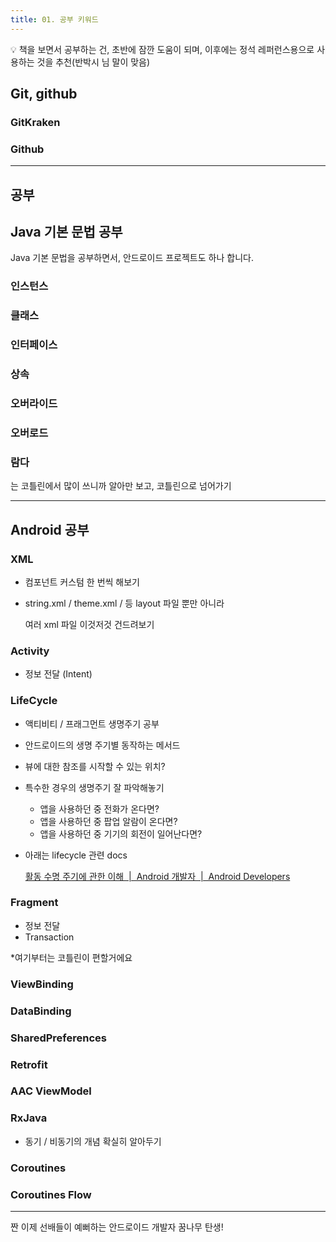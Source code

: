 ```yaml
---
title: 01. 공부 키워드
---
```



<aside>
💡 책을 보면서 공부하는 건, 초반에 잠깐 도움이 되며, 이후에는 정석 레퍼런스용으로 사용하는 것을 추천(반박시 님 말이 맞음)

</aside>

## Git, github

### GitKraken

### Github

---

## 공부

## Java 기본 문법 공부

Java 기본 문법을 공부하면서, 안드로이드 프로젝트도 하나 합니다.

### 인스턴스

### 클래스

### 인터페이스

### 상속

### 오버라이드

### 오버로드

### 람다

는 코틀린에서 많이 쓰니까 알아만 보고, 코틀린으로 넘어가기

---

## Android 공부

### XML

- 컴포넌트 커스텀 한 번씩 해보기
- string.xml / theme.xml / 등 layout 파일 뿐만 아니라
    
    여러 xml 파일 이것저것 건드려보기
    

### Activity

- 정보 전달 (Intent)

### LifeCycle

- 액티비티 / 프래그먼트 생명주기 공부
- 안드로이드의 생명 주기별 동작하는 메서드
- 뷰에 대한 참조를 시작할 수 있는 위치?
- 특수한 경우의 생명주기 잘 파악해놓기
    - 앱을 사용하던 중 전화가 온다면?
    - 앱을 사용하던 중 팝업 알람이 온다면?
    - 앱을 사용하던 중 기기의 회전이 일어난다면?
- 아래는 lifecycle 관련 docs
    
    [활동 수명 주기에 관한 이해  |  Android 개발자  |  Android Developers](https://developer.android.com/guide/components/activities/activity-lifecycle?hl=ko)
    

### Fragment

- 정보 전달
- Transaction

*여기부터는 코틀린이 편할거에요

### ViewBinding

### DataBinding

### SharedPreferences

### Retrofit

### AAC ViewModel

### RxJava

- 동기 / 비동기의 개념 확실히 알아두기

### Coroutines

### Coroutines Flow

---

짠 이제 선배들이 예뻐하는 안드로이드 개발자 꿈나무 탄생!

